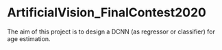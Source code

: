 # ArtificialVision_FinalContest2020
The aim of this project is to design a DCNN (as regressor or classifier) for age estimation.
